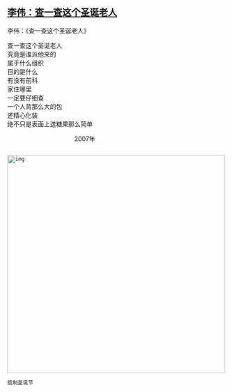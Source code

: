 <!--1609049711000-->
[李伟：查一查这个圣诞老人](https://chinadigitaltimes.net/chinese/2020/12/%e6%9d%8e%e4%bc%9f%ef%bc%9a%e6%9f%a5%e4%b8%80%e6%9f%a5%e8%bf%99%e4%b8%aa%e5%9c%a3%e8%af%9e%e8%80%81%e4%ba%ba/)
------

<p>李伟：《查一查这个圣诞老人》</p><p>查一查这个圣诞老人<br>究竟是谁派他来的<br>属于什么组织<br>目的是什么<br>有没有前科<br>家住哪里<br>一定要仔细查<br>一个人背那么大的包<br>还精心化装<br>绝不只是表面上送糖果那么简单</p><p>　　　　　　　　　　　2007年</p><pre><code>       <div style="width: 510px" class="wp-caption aligncenter"><img src="https://chinadigitaltimes.net/chinese/files/2018/12/chrismas.jpg" alt="img" width="500" class="aligncenter"><p class="wp-caption-text">抵制圣诞节</p></div></code></pre>
